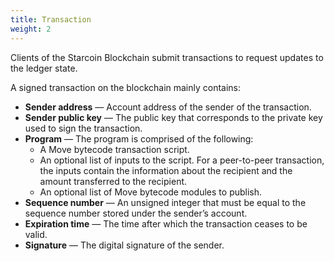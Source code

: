 ```yaml
---
title: Transaction
weight: 2
---
```


Clients of the Starcoin Blockchain submit transactions to request updates to the ledger state.

<!--more-->

 A signed transaction on the blockchain mainly contains:

- **Sender address** — Account address of the sender of the transaction.
- **Sender public key** — The public key that corresponds to the private key used to sign the transaction.
- **Program** — The program is comprised of the following:
    - A Move bytecode transaction script.
    - An optional list of inputs to the script. For a peer-to-peer transaction, the inputs contain the information about the recipient and the amount transferred to the recipient.
    - An optional list of Move bytecode modules to publish.
- **Sequence number** — An unsigned integer that must be equal to the sequence number stored under the sender’s account.
- **Expiration time** — The time after which the transaction ceases to be valid.
- **Signature** — The digital signature of the sender.

